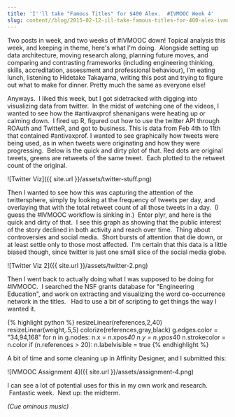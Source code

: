 ```yaml
---
title: 'I''ll take "Famous Titles" for $400 Alex.  #IVMOOC Week 4'
slug: content//blog/2015-02-12-ill-take-famous-titles-for-400-alex-ivmooc-week-4
---
```

Two posts in week, and two weeks of #IVMOOC down!
Topical analysis this week, and keeping in theme, here's what I'm doing.  Alongside setting up data architecture, moving research along, planning future moves, and comparing and contrasting frameworks (including engineering thinking, skills, accreditation, assessment and professional behaviour), I'm eating lunch, listening to Hidetake Takayama, writing this post and trying to figure out what to make for dinner.
Pretty much the same as everyone else!

Anyways.  I liked this week, but I got sidetracked with digging into visualizing data from twitter.  In the midst of watching one of the videos, I wanted to see how the #antivaxprof shenanigans were heating up or calming down.  I fired up R, figured out how to use the twitter API through ROAuth and TwitteR, and got to business. This is data from Feb 4th to 11th that contained #antivaxprof. I wanted to see graphically how tweets were being used, as in when tweets were originating and how they were progressing.  Below is the quick and dirty plot of that. Red dots are original tweets, greens are retweets of the same tweet.  Each plotted to the retweet count of the original.

![Twitter Viz]({{ site.url }}/assets/twitter-stuff.png)

Then I wanted to see how this was capturing the attention of the twittersphere, simply by looking at the frequency of tweets per day, and overlaying that with the total retweet count of all those tweets in a day.  (I guess the #IVMOOC workflow is sinking in.)  Enter plyr, and here is the quick and dirty of that.  I see this graph as showing that the public interest of the story declined in both activity and reach over time.  Thing about controversies and social media.  Short bursts of attention that die down, or at least settle only to those most affected.  I'm certain that this data is a little biased though, since twitter is just one small slice of the social media globe.

![Twitter Viz 2]({{ site.url }}/assets/twitter-2.png)

Then I went back to actually doing what I was supposed to be doing for #IVMOOC.  I searched the NSF grants database for "Engineering Education", and work on extracting and visualizing the word co-occurrence network in the titles.   Had to use a bit of scripting to get things the way I wanted it.

{% highlight python %}
resizeLinear(references,2,40)
resizeLinear(weight,.5,5)
colorize(references,gray,black)
g.edges.color = "34,94,168"
for n in g.nodes:
    n.x = n.xpos*40
    n.y = n.ypos*40
    n.strokecolor = n.color
    if (n.references > 20):
        n.labelvisible = true
{% endhighlight %}

A bit of time and some cleaning up in Affinity Designer, and I submitted this:

![IVMOOC Assignment 4]({{ site.url }}/assets/assignment-4.png)

I can see a lot of potential uses for this in my own work and research.  Fantastic week.  Next up: the midterm.  

*(Cue ominous music)*
